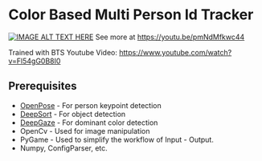 # Color Based Multi Person Id Tracker

[![IMAGE ALT TEXT HERE](https://user-images.githubusercontent.com/38775259/84578290-edbb6080-adfe-11ea-8a61-f53a347d6940.jpg)](https://www.youtube.com/watch?v=pmNdMfkwc44)
See more at https://youtu.be/pmNdMfkwc44

Trained with BTS Youtube Video: https://www.youtube.com/watch?v=Fl54gG0B8I0

## Prerequisites
* [OpenPose](https://github.com/CMU-Perceptual-Computing-Lab/openpose) - For person keypoint detection
* [DeepSort]() - For object detection
* [DeepGaze]() - For dominant color detection
* OpenCv - Used for image manipulation
* PyGame - Used to simplify the workflow of Input - Output.
* Numpy, ConfigParser, etc.

